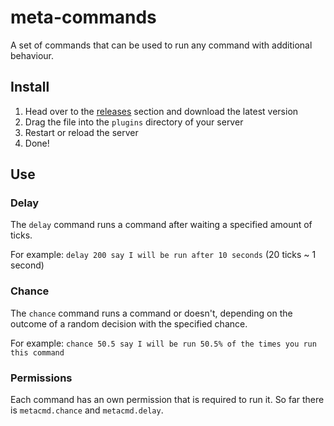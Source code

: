 # meta-commands

A set of commands that can be used to run any command with additional behaviour.

## Install

1. Head over to the [releases](../../releases) section and download the latest version
2. Drag the file into the `plugins` directory of your server
3. Restart or reload the server
4. Done!

## Use

### Delay

The `delay` command runs a command after waiting a specified amount of ticks.

For example: `delay 200 say I will be run after 10 seconds` (20 ticks ~ 1 second)

### Chance

The `chance` command runs a command or doesn't, depending on the outcome of a random decision with the specified chance.

For example: `chance 50.5 say I will be run 50.5% of the times you run this command`

### Permissions

Each command has an own permission that is required to run it. So far there is `metacmd.chance` and `metacmd.delay`.
